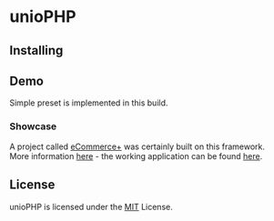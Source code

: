 unioPHP
=======

## Installing

## Demo
Simple preset is implemented in this build.

### Showcase
A project called [eCommerce+](http://gimu.org/ecommerce) was certainly built on this framework.                  
More information [here](http://gimu.org/ecommerce#technology) - the working application can be found [here](http://gimu.org/ecommerce/demo).

## License
unioPHP is licensed under the [MIT](http://opensource.org/licenses/MIT) License.